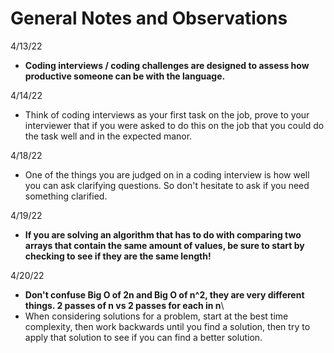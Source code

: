 # General Notes and Observations

4/13/22

- **Coding interviews / coding challenges are designed to assess how productive someone can be with the language.**

4/14/22

- Think of coding interviews as your first task on the job, prove to your interviewer that if you were asked to do this on the job that you could do the task well and in the expected manor.

4/18/22

- One of the things you are judged on in a coding interview is how well you can ask clarifying questions. So don't hesitate to ask if you need something clarified. 

4/19/22

- **If you are solving an algorithm that has to do with comparing two arrays that contain the same amount of values, be sure to start by checking to see if they are the same length!**

4/20/22 

- **Don't confuse Big O of 2n and Big O of n^2, they are very different things. 2 passes of n vs 2 passes for each in n**\
- When considering solutions for a problem, start at the best time complexity, then work backwards until you find a solution, then try to apply that solution to see if you can find a better solution. 